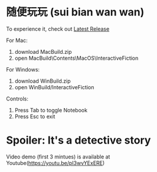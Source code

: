 # 随便玩玩 (sui bian wan wan)
To experience it, check out [Latest Release](https://github.com/yyphan/InteractiveFiction/releases/tag/v1.0)

For Mac: 
1. download MacBuild.zip
2. open MacBuild\Contents\MacOS\InteractiveFiction

For Windows: 
1. download WinBuild.zip
2. open WinBuild/InteractiveFiction

Controls:
1. Press Tab to toggle Notebook
2. Press Esc to exit

# Spoiler: It's a detective story
Video demo (first 3 mintues) is available at Youtube(https://youtu.be/pI3wvYExERE)

